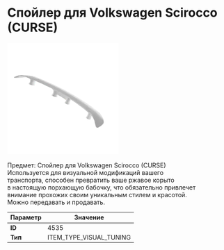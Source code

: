 # Спойлер для Volkswagen Scirocco (CURSE)

![Item Image](../img/4535.webp?raw=true)

Предмет: Спойлер для Volkswagen Scirocco (CURSE)<br>Используется для визуальной модификаций вашего<br>транспорта, способен превратить ваше ржавое корыто<br>в настоящую порхающую бабочку, что обязательно привлечет<br>внимание прохожих своим уникальным стилем и красотой.<br>Можно передавать и продавать.


| Параметр | Значение |
|----------|----------|
| **ID** | 4535 |
| **Тип** | ITEM_TYPE_VISUAL_TUNING |

